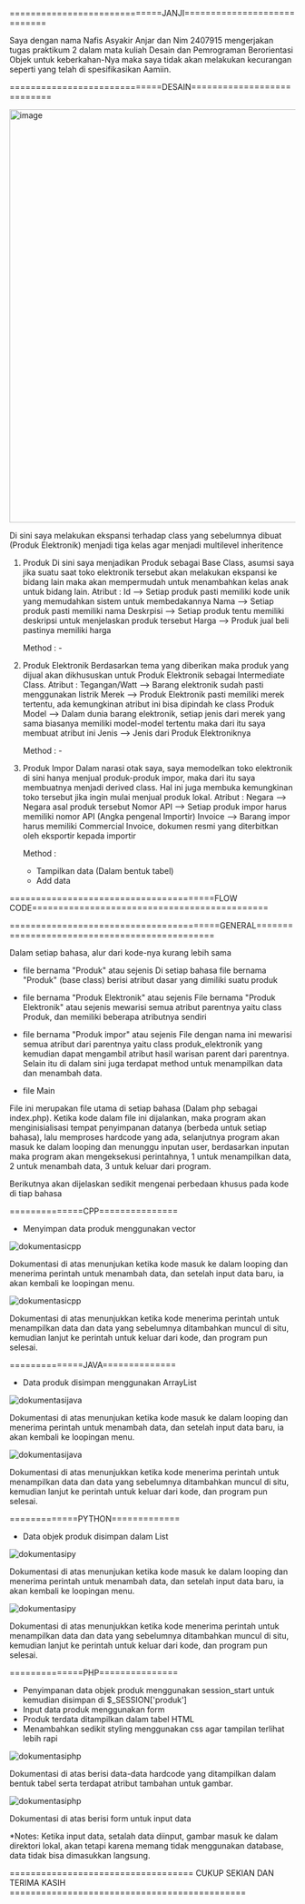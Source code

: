 =============================JANJI============================

Saya dengan nama Nafis Asyakir Anjar dan Nim 2407915 mengerjakan tugas praktikum 2 dalam mata kuliah Desain dan Pemrograman Berorientasi Objek untuk keberkahan-Nya maka saya tidak akan melakukan kecurangan seperti yang telah di spesifikasikan Aamiin.


=============================DESAIN===========================

<img width="515" height="728" alt="image" src="https://github.com/user-attachments/assets/4f375680-1050-41c5-88b3-d8f4f93166d5" />

Di sini saya melakukan ekspansi terhadap class yang sebelumnya dibuat (Produk Elektronik) menjadi tiga kelas agar menjadi multilevel inheritence

1. Produk
   Di sini saya menjadikan Produk sebagai Base Class, asumsi saya jika suatu saat toko elektronik tersebut akan melakukan ekspansi ke bidang lain maka akan mempermudah untuk menambahkan kelas anak untuk bidang lain.
   Atribut :
   Id        --> Setiap produk pasti memiliki kode unik yang memudahkan sistem untuk membedakannya
   Nama      --> Setiap produk pasti memiliki nama
   Deskrpisi --> Setiap produk tentu memiliki deskripsi untuk menjelaskan produk tersebut
   Harga     --> Produk jual beli pastinya memiliki harga

   Method : -

3. Produk Elektronik
   Berdasarkan tema yang diberikan maka produk yang dijual akan dikhususkan untuk Produk Elektronik sebagai Intermediate Class.
   Atribut :
   Tegangan/Watt  --> Barang elektronik sudah pasti menggunakan listrik
   Merek          --> Produk Elektronik pasti memiliki merek tertentu, ada kemungkinan atribut ini bisa dipindah ke class                          Produk
   Model          --> Dalam dunia barang elektronik, setiap jenis dari merek yang sama biasanya memiliki model-model                               tertentu maka dari itu saya membuat atribut ini
   Jenis          --> Jenis dari Produk Elektroniknya

   Method : -

5. Produk Impor
   Dalam narasi otak saya, saya memodelkan toko elektronik di sini hanya menjual produk-produk impor, maka dari itu saya membuatnya menjadi derived class. Hal ini juga membuka kemungkinan toko tersebut jika ingin mulai menjual produk lokal.
   Atribut :
   Negara      --> Negara asal produk tersebut
   Nomor API   --> Setiap produk impor harus memiliki nomor API (Angka pengenal Importir)
   Invoice     --> Barang impor harus memiliki Commercial Invoice, dokumen resmi yang diterbitkan oleh eksportir kepada                         importir

   Method :

   - Tampilkan data (Dalam bentuk tabel)
   - Add data 

=======================================FLOW CODE=============================================

========================================GENERAL==============================================

Dalam setiap bahasa, alur dari kode-nya kurang lebih sama

- file bernama "Produk" atau sejenis
Di setiap bahasa file bernama "Produk" (base class) berisi atribut dasar yang dimiliki suatu produk

- file bernama "Produk Elektronik" atau sejenis
File bernama "Produk Elektronik" atau sejenis mewarisi semua atribut parentnya yaitu class Produk, dan memiliki beberapa atributnya sendiri

- file bernama "Produk impor" atau sejenis
File dengan nama ini mewarisi semua atribut dari parentnya yaitu class produk_elektronik yang kemudian dapat mengambil atribut hasil warisan parent dari parentnya. Selain itu di dalam sini juga terdapat method untuk menampilkan data dan menambah data.

- file Main

File ini merupakan file utama di setiap bahasa (Dalam php sebagai index.php). Ketika kode dalam file ini dijalankan, maka program akan menginisialisasi tempat penyimpanan datanya (berbeda untuk setiap bahasa), lalu memproses hardcode yang ada, selanjutnya program akan masuk ke dalam looping dan menunggu inputan user, berdasarkan inputan maka program akan mengeksekusi perintahnya, 1 untuk menampilkan data, 2 untuk menambah data, 3 untuk keluar dari program.

Berikutnya akan dijelaskan sedikit mengenai perbedaan khusus pada kode di tiap bahasa

==============CPP===============

- Menyimpan data produk menggunakan vector

![dokumentasicpp](./cpp/dokumentasi/cpp1.jpg)

Dokumentasi di atas menunjukan ketika kode masuk ke dalam looping dan menerima perintah untuk menambah data, dan setelah input data baru, ia akan kembali ke loopingan menu.

![dokumentasicpp](./cpp/dokumentasi/cpp2.jpg)

Dokumentasi di atas menunjukkan ketika kode menerima perintah untuk menampilkan data dan data yang sebelumnya ditambahkan muncul di situ, kemudian lanjut ke perintah untuk keluar dari kode, dan program pun selesai.

==============JAVA==============

- Data produk disimpan menggunakan ArrayList

![dokumentasijava](./java/dokumentasi/java1.jpg)

Dokumentasi di atas menunjukan ketika kode masuk ke dalam looping dan menerima perintah untuk menambah data, dan setelah input data baru, ia akan kembali ke loopingan menu.

![dokumentasijava](./java/dokumentasi/java2.jpg)

Dokumentasi di atas menunjukkan ketika kode menerima perintah untuk menampilkan data dan data yang sebelumnya ditambahkan muncul di situ, kemudian lanjut ke perintah untuk keluar dari kode, dan program pun selesai.

=============PYTHON=============

- Data objek produk disimpan dalam List

![dokumentasipy](./py/dokumentasi/py1.jpg)

Dokumentasi di atas menunjukan ketika kode masuk ke dalam looping dan menerima perintah untuk menambah data, dan setelah input data baru, ia akan kembali ke loopingan menu.

![dokumentasipy](./py/dokumentasi/py2.jpg)

Dokumentasi di atas menunjukkan ketika kode menerima perintah untuk menampilkan data dan data yang sebelumnya ditambahkan muncul di situ, kemudian lanjut ke perintah untuk keluar dari kode, dan program pun selesai.

==============PHP===============

- Penyimpanan data objek produk menggunakan session_start untuk kemudian disimpan di $_SESSION['produk']
- Input data produk menggunakan form
- Produk terdata ditampilkan dalam tabel HTML
- Menambahkan sedikit styling menggunakan css agar tampilan terlihat lebih rapi
  
![dokumentasiphp](./php/dokumentasi/php1.jpg)

Dokumentasi di atas berisi data-data hardcode yang ditampilkan dalam bentuk tabel serta terdapat atribut tambahan untuk gambar. 

![dokumentasiphp](./php/dokumentasi/php2.jpg)

Dokumentasi di atas berisi form untuk input data

*Notes: Ketika input data, setalah data diinput, gambar masuk ke dalam direktori lokal, akan tetapi karena memang tidak             menggunakan database, data tidak bisa dimasukkan langsung. 

=================================== CUKUP SEKIAN DAN TERIMA KASIH =============================================
